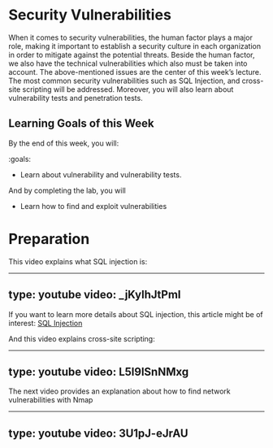 # Security Vulnerabilities

When it comes to security vulnerabilities, the human factor plays a major role, making it important to establish a security culture in each organization in order to mitigate against the potential threats. Beside the human factor, we also have the technical vulnerabilities which also must be taken into account.
The above-mentioned issues are the center of this week’s lecture. 
The most common security vulnerabilities such as SQL Injection, and cross-site scripting will be addressed. 
Moreover, you will also learn about vulnerability tests and penetration tests.

## Learning Goals of this Week

By the end of this week, you will:

:goals:
- Learn about vulnerability and vulnerability tests.

And by completing the lab, you will

- Learn how to find and exploit vulnerabilities


# Preparation

This video explains what SQL injection is:

---
type: youtube
video: _jKylhJtPmI
---


If you want to learn more details about SQL injection, this article might be of interest: 
[SQL Injection](https://docs.microsoft.com/en-us/previous-versions/sql/sql-server-2008-r2/ms161953(v%3dsql.105))


And this video explains cross-site scripting:

---
type: youtube
video: L5l9lSnNMxg
---


The next video provides an explanation about how to find network vulnerabilities with Nmap

---
type: youtube
video: 3U1pJ-eJrAU
---



